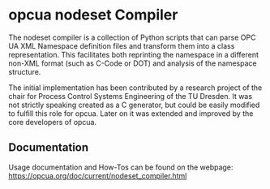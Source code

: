 # opcua nodeset Compiler

The nodeset compiler is a collection of Python scripts that can parse OPC UA XML Namespace definition files and transform them into a class representation. This facilitates both reprinting the namespace in a different non-XML format (such as C-Code or DOT) and analysis of the namespace structure.

The initial implementation has been contributed by a research project of the chair for Process Control Systems Engineering of the TU Dresden. It was not strictly speaking created as a C generator, but could be easily modified to fulfill this role for opcua. Later on it was extended and improved by the core developers of opcua.

## Documentation

Usage documentation and How-Tos can be found on the webpage: <https://opcua.org/doc/current/nodeset_compiler.html> 

